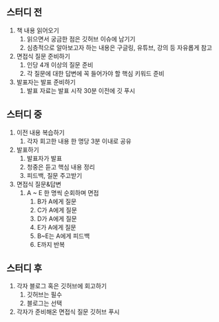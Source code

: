 ## 스터디 전
1. 책 내용 읽어오기
   1. 읽으면서 궁금한 점은 깃허브 이슈에 남기기
   2. 심층적으로 알아보고자 하는 내용은 구글링, 유튜브, 강의 등 자유롭게 참고
2. 면접식 질문 준비하기
   1. 인당 4개 이상의 질문 준비
   2. 각 질문에 대한 답변에 꼭 들어가야 할 핵심 키워드 준비
3. 발표자는 발표 준비하기
   1. 발표 자료는 발표 시작 30분 이전에 깃 푸시

## 스터디 중
1. 이전 내용 복습하기
   1. 각자 회고한 내용 한 명당 3분 이내로 공유
2. 발표하기
   1. 발표자가 발표
   2. 청중은 듣고 핵심 내용 정리
   3. 피드백, 질문 주고받기
3. 면접식 질문&답변
   1. A \~ E 한 명씩 순회하며 면접
      1. B가 A에게 질문
      2. C가 A에게 질문
      3. D가 A에게 질문
      4. E가 A에게 질문
      5. B\~E는 A에게 피드백
      6. E까지 반복

## 스터디 후
1. 각자 블로그 혹은 깃허브에 회고하기
   1. 깃허브는 필수
   2. 블로그는 선택
2. 각자가 준비해온 면접식 질문 깃허브 푸시